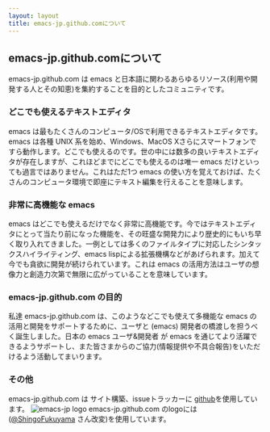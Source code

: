 ```yaml
---
layout: layout
title: emacs-jp.github.comについて
---
```


## emacs-jp.github.comについて

emacs-jp.github.com は emacs と日本語に関わるあらゆるリソース(利用や開発する人とその知恵)を集約することを目的としたコミュニティです。

### どこでも使えるテキストエディタ

emacs は最もたくさんのコンピュータ/OSで利用できるテキストエディタです。emacs は各種 UNIX 系を始め、Windows、MacOS Xさらにスマートフォンですら動作します。どこでも使えるのです。世の中には数多の良いテキストエディタが存在しますが、これほどまでにどこでも使えるのは唯一 emacs だけといっても過言ではありません。これはただ1つ emacs の使い方を覚えておけば、たくさんのコンピュータ環境で即座にテキスト編集を行えることを意味します。

### 非常に高機能な emacs

emacs はどこでも使えるだけでなく非常に高機能です。今ではテキストエディタにとって当たり前になった機能を、その旺盛な開発力により歴史的にもいち早く取り入れてきました。一例としては多くのファイルタイプに対応したシンタックスハイライティング、emacs lispによる拡張機構などがあげられます。加えて今でも貪欲に開発が続けられています。これは emacs の活用方法はユーザの想像力と創造力次第で無限に広がっていることを意味しています。

### emacs-jp.github.com の目的

私達 emacs-jp.github.com は、このようなどこでも使えて多機能な emacs の活用と開発をサポートするために、ユーザと (emacs) 開発者の橋渡しを担うべく誕生しました。日本の emacs ユーザ&開発者 が emacs を通じてより活躍できるようサポートし、また皆さまからのご協力(情報提供や不具合報告)をいただけるよう活動してまいります。

### その他

emacs-jp.github.com は サイト構築、issueトラッカーに [github](https://github.com)を使用しています。
<img src="http://emacs-jp.github.com/images/emacs-jp.png" alt="emacs-jp logo">
emacs-jp.github.com のlogoには ([@ShingoFukuyama](https://github.com/ShingoFukuyama) さん改変)を使用しています。